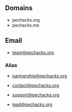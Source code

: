 ## Domains

- pechacks.org
- pechacks.me

## Email

- team@pechacks.org

### Alias

- partnership@pechacks.org
- contact@pechacks.org
- support@pechacks.org

- lead@pechacks.org
